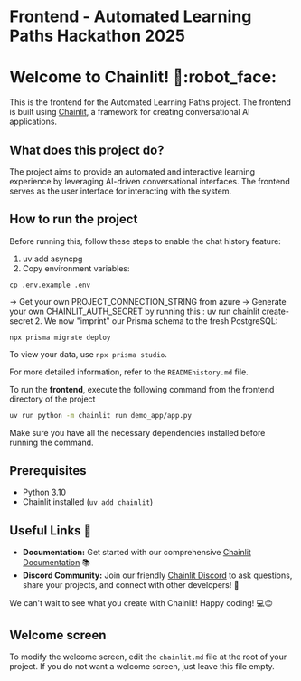 # Frontend - Automated Learning Paths Hackathon 2025

# Welcome to Chainlit! :rocket::robot_face:

This is the frontend for the Automated Learning Paths project. The frontend is built using [Chainlit](https://chainlit.io/), a framework for creating conversational AI applications.

## What does this project do?

The project aims to provide an automated and interactive learning experience by leveraging AI-driven conversational interfaces. The frontend serves as the user interface for interacting with the system.

## How to run the project

Before running this, follow these steps to enable the chat history feature:

1. uv add asyncpg
2. Copy environment variables:
```
cp .env.example .env
```
-> Get your own PROJECT_CONNECTION_STRING from azure 
-> Generate your own CHAINLIT_AUTH_SECRET by running this : uv run chainlit create-secret 
2. We now "imprint" our Prisma schema to the fresh PostgreSQL:
```
npx prisma migrate deploy
```

To view your data, use `npx prisma studio`.


For more detailed information, refer to the `READMEhistory.md` file.

To run the **frontend**, execute the following command from the frontend directory of the project

```bash
uv run python -m chainlit run demo_app/app.py
```

Make sure you have all the necessary dependencies installed before running the command.

## Prerequisites

- Python 3.10
- Chainlit installed (`uv add chainlit`)

## Useful Links :link:

- **Documentation:** Get started with our comprehensive [Chainlit Documentation](https://docs.chainlit.io) :books:
- **Discord Community:** Join our friendly [Chainlit Discord](https://discord.gg/k73SQ3FyUh) to ask questions, share your projects, and connect with other developers! :speech_balloon:

We can't wait to see what you create with Chainlit! Happy coding! :computer::blush:

## Welcome screen

To modify the welcome screen, edit the `chainlit.md` file at the root of your project. If you do not want a welcome screen, just leave this file empty.